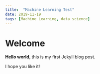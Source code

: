 ```yaml
---
title:  "Machine Learning Test"
date: 2019-11-19
tags: [Machine Learning, data science]
---
```


# Welcome

**Hello world**, this is my first Jekyll blog post.

I hope you like it!
